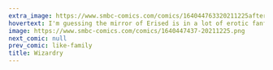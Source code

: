 ```yaml
---
extra_image: https://www.smbc-comics.com/comics/164044763320211225after.png
hovertext: I'm guessing the mirror of Erised is in a lot of erotic fanfiction, but I refuse - REFUSE - to learn if I'm right.
image: https://www.smbc-comics.com/comics/1640447437-20211225.png
next_comic: null
prev_comic: like-family
title: Wizardry
---
```


